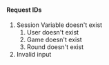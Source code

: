 ﻿#### Request IDs

1. Session Variable doesn't exist
	1. User doesn't exist
	2. Game doesn't exist
	3. Round doesn't exist
2. Invalid input